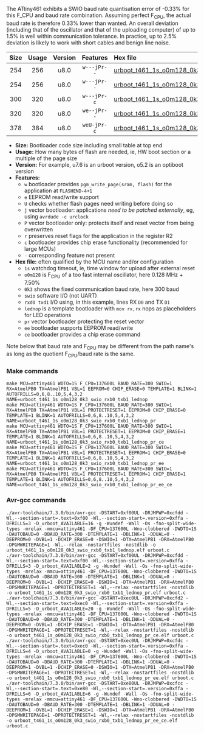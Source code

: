 The ATtiny461 exhibits a SWIO baud rate quantisation error of -0.33% for this F_CPU and baud rate combination. Assuming perfect F<sub>CPU</sub>, the actual baud rate is therefore 0.33% lower than wanted. An overall deviation (including that of the oscillator and that of the uploading computer) of up to 1.5% is well within communication tolerance. In practice, up to 2.5% deviation is likely to work with short cables and benign line noise.

|Size|Usage|Version|Features|Hex file|
|:-:|:-:|:-:|:-:|:--|
|254|256|u8.0|`w---jPr--`|[urboot_t461_1s_o0m128_0k3_swio_rxb0_txb1_lednop.hex](https://raw.githubusercontent.com/stefanrueger/urboot.hex/main/mcus/attiny461/watchdog_1_s/internal_oscillator_o%2B7.50%25/%2B0m128000_hz/%2B%2B%2B0k3_baud/swio_rxb0_txb1/lednop/urboot_t461_1s_o0m128_0k3_swio_rxb0_txb1_lednop.hex)|
|254|256|u8.0|`w---jPr--`|[urboot_t461_1s_o0m128_0k3_swio_rxb0_txb1_lednop_pr.hex](https://raw.githubusercontent.com/stefanrueger/urboot.hex/main/mcus/attiny461/watchdog_1_s/internal_oscillator_o%2B7.50%25/%2B0m128000_hz/%2B%2B%2B0k3_baud/swio_rxb0_txb1/lednop/urboot_t461_1s_o0m128_0k3_swio_rxb0_txb1_lednop_pr.hex)|
|300|320|u8.0|`w---jPr-c`|[urboot_t461_1s_o0m128_0k3_swio_rxb0_txb1_lednop_pr_ce.hex](https://raw.githubusercontent.com/stefanrueger/urboot.hex/main/mcus/attiny461/watchdog_1_s/internal_oscillator_o%2B7.50%25/%2B0m128000_hz/%2B%2B%2B0k3_baud/swio_rxb0_txb1/lednop/urboot_t461_1s_o0m128_0k3_swio_rxb0_txb1_lednop_pr_ce.hex)|
|320|320|u8.0|`we--jPr--`|[urboot_t461_1s_o0m128_0k3_swio_rxb0_txb1_lednop_pr_ee.hex](https://raw.githubusercontent.com/stefanrueger/urboot.hex/main/mcus/attiny461/watchdog_1_s/internal_oscillator_o%2B7.50%25/%2B0m128000_hz/%2B%2B%2B0k3_baud/swio_rxb0_txb1/lednop/urboot_t461_1s_o0m128_0k3_swio_rxb0_txb1_lednop_pr_ee.hex)|
|378|384|u8.0|`weU-jPr-c`|[urboot_t461_1s_o0m128_0k3_swio_rxb0_txb1_lednop_pr_ee_ce.hex](https://raw.githubusercontent.com/stefanrueger/urboot.hex/main/mcus/attiny461/watchdog_1_s/internal_oscillator_o%2B7.50%25/%2B0m128000_hz/%2B%2B%2B0k3_baud/swio_rxb0_txb1/lednop/urboot_t461_1s_o0m128_0k3_swio_rxb0_txb1_lednop_pr_ee_ce.hex)|

- **Size:** Bootloader code size including small table at top end
- **Usage:** How many bytes of flash are needed, ie, HW boot section or a multiple of the page size
- **Version:** For example, u7.6 is an urboot version, o5.2 is an optiboot version
- **Features:**
  + `w` bootloader provides `pgm_write_page(sram, flash)` for the application at `FLASHEND-4+1`
  + `e` EEPROM read/write support
  + `U` checks whether flash pages need writing before doing so
  + `j` vector bootloader: applications *need to be patched externally*, eg, using `avrdude -c urclock`
  + `P` vector bootloader only: protects itself and reset vector from being overwritten
  + `r` preserves reset flags for the application in the register R2
  + `c` bootloader provides chip erase functionality (recommended for large MCUs)
  + `-` corresponding feature not present
- **Hex file:** often qualified by the MCU name and/or configuration
  + `1s` watchdog timeout, ie, time window for upload after external reset
  + `o0m128` is F<sub>CPU</sub> of a too fast internal oscillator, here 0.128 MHz + 7.50%
  + `0k3` shows the fixed communication baud rate, here 300 baud
  + `swio` software I/O (not UART)
  + `rxd0 txd1` I/O using, in this example, lines RX `D0` and TX `D1`
  + `lednop` is a template bootloader with `mov rx,rx` nops as placeholders for LED operations
  + `pr` vector bootloader protecting the reset vector
  + `ee` bootloader supports EEPROM read/write
  + `ce` bootloader provides a chip erase command


Note below that baud rate and F<sub>CPU</sub> may be different from the path name's as long as the quotient F<sub>CPU</sub>/baud rate is the same.

### Make commands
```
make MCU=attiny461 WDTO=1S F_CPU=137600L BAUD_RATE=300 SWIO=1 RX=AtmelPB0 TX=AtmelPB1 VBL=1 EEPROM=0 CHIP_ERASE=0 TEMPLATE=1 BLINK=1 AUTOFRILLS=0,6,8..10,5,4,3,2 NAME=urboot_t461_1s_o0m128_0k3_swio_rxb0_txb1_lednop
make MCU=attiny461 WDTO=1S F_CPU=137600L BAUD_RATE=300 SWIO=1 RX=AtmelPB0 TX=AtmelPB1 VBL=1 PROTECTRESET=1 EEPROM=0 CHIP_ERASE=0 TEMPLATE=1 BLINK=1 AUTOFRILLS=0,6,8..10,5,4,3,2 NAME=urboot_t461_1s_o0m128_0k3_swio_rxb0_txb1_lednop_pr
make MCU=attiny461 WDTO=1S F_CPU=137600L BAUD_RATE=300 SWIO=1 RX=AtmelPB0 TX=AtmelPB1 VBL=1 PROTECTRESET=1 EEPROM=0 CHIP_ERASE=1 TEMPLATE=1 BLINK=1 AUTOFRILLS=0,6,8..10,5,4,3,2 NAME=urboot_t461_1s_o0m128_0k3_swio_rxb0_txb1_lednop_pr_ce
make MCU=attiny461 WDTO=1S F_CPU=137600L BAUD_RATE=300 SWIO=1 RX=AtmelPB0 TX=AtmelPB1 VBL=1 PROTECTRESET=1 EEPROM=1 CHIP_ERASE=0 TEMPLATE=1 BLINK=1 AUTOFRILLS=0,6,8..10,5,4,3,2 NAME=urboot_t461_1s_o0m128_0k3_swio_rxb0_txb1_lednop_pr_ee
make MCU=attiny461 WDTO=1S F_CPU=137600L BAUD_RATE=300 SWIO=1 RX=AtmelPB0 TX=AtmelPB1 VBL=1 PROTECTRESET=1 EEPROM=1 CHIP_ERASE=1 TEMPLATE=1 BLINK=1 AUTOFRILLS=0,6,8..10,5,4,3,2 NAME=urboot_t461_1s_o0m128_0k3_swio_rxb0_txb1_lednop_pr_ee_ce
```

### Avr-gcc commands
```
./avr-toolchain/7.3.0/bin/avr-gcc -DSTART=0xf00UL -DRJMPWP=0xcfdd -Wl,--section-start=.text=0xf00 -Wl,--section-start=.version=0xffa -DFRILLS=3 -D_urboot_AVAILABLE=16 -g -Wundef -Wall -Os -fno-split-wide-types -mrelax -mmcu=attiny461 -DF_CPU=137600L -Wno-clobbered -DWDTO=1S -DAUTOBAUD=0 -DBAUD_RATE=300 -DTEMPLATE=1 -DBLINK=1 -DDUAL=0 -DEEPROM=0 -DVBL=1 -DCHIP_ERASE=0 -DSWIO=1 -DTX=AtmelPB1 -DRX=AtmelPB0 -DPGMWRITEPAGE=1 -Wl,--relax -nostartfiles -nostdlib -o urboot_t461_1s_o0m128_0k3_swio_rxb0_txb1_lednop.elf urboot.c
./avr-toolchain/7.3.0/bin/avr-gcc -DSTART=0xf00UL -DRJMPWP=0xcfdd -Wl,--section-start=.text=0xf00 -Wl,--section-start=.version=0xffa -DFRILLS=3 -D_urboot_AVAILABLE=2 -g -Wundef -Wall -Os -fno-split-wide-types -mrelax -mmcu=attiny461 -DF_CPU=137600L -Wno-clobbered -DWDTO=1S -DAUTOBAUD=0 -DBAUD_RATE=300 -DTEMPLATE=1 -DBLINK=1 -DDUAL=0 -DEEPROM=0 -DVBL=1 -DCHIP_ERASE=0 -DSWIO=1 -DTX=AtmelPB1 -DRX=AtmelPB0 -DPGMWRITEPAGE=1 -DPROTECTRESET=1 -Wl,--relax -nostartfiles -nostdlib -o urboot_t461_1s_o0m128_0k3_swio_rxb0_txb1_lednop_pr.elf urboot.c
./avr-toolchain/7.3.0/bin/avr-gcc -DSTART=0xec0UL -DRJMPWP=0xcfd2 -Wl,--section-start=.text=0xec0 -Wl,--section-start=.version=0xffa -DFRILLS=5 -D_urboot_AVAILABLE=20 -g -Wundef -Wall -Os -fno-split-wide-types -mrelax -mmcu=attiny461 -DF_CPU=137600L -Wno-clobbered -DWDTO=1S -DAUTOBAUD=0 -DBAUD_RATE=300 -DTEMPLATE=1 -DBLINK=1 -DDUAL=0 -DEEPROM=0 -DVBL=1 -DCHIP_ERASE=1 -DSWIO=1 -DTX=AtmelPB1 -DRX=AtmelPB0 -DPGMWRITEPAGE=1 -DPROTECTRESET=1 -Wl,--relax -nostartfiles -nostdlib -o urboot_t461_1s_o0m128_0k3_swio_rxb0_txb1_lednop_pr_ce.elf urboot.c
./avr-toolchain/7.3.0/bin/avr-gcc -DSTART=0xec0UL -DRJMPWP=0xcfdc -Wl,--section-start=.text=0xec0 -Wl,--section-start=.version=0xffa -DFRILLS=4 -D_urboot_AVAILABLE=0 -g -Wundef -Wall -Os -fno-split-wide-types -mrelax -mmcu=attiny461 -DF_CPU=137600L -Wno-clobbered -DWDTO=1S -DAUTOBAUD=0 -DBAUD_RATE=300 -DTEMPLATE=1 -DBLINK=1 -DDUAL=0 -DEEPROM=1 -DVBL=1 -DCHIP_ERASE=0 -DSWIO=1 -DTX=AtmelPB1 -DRX=AtmelPB0 -DPGMWRITEPAGE=1 -DPROTECTRESET=1 -Wl,--relax -nostartfiles -nostdlib -o urboot_t461_1s_o0m128_0k3_swio_rxb0_txb1_lednop_pr_ee.elf urboot.c
./avr-toolchain/7.3.0/bin/avr-gcc -DSTART=0xe80UL -DRJMPWP=0xcfcc -Wl,--section-start=.text=0xe80 -Wl,--section-start=.version=0xffa -DFRILLS=6 -D_urboot_AVAILABLE=6 -g -Wundef -Wall -Os -fno-split-wide-types -mrelax -mmcu=attiny461 -DF_CPU=137600L -Wno-clobbered -DWDTO=1S -DAUTOBAUD=0 -DBAUD_RATE=300 -DTEMPLATE=1 -DBLINK=1 -DDUAL=0 -DEEPROM=1 -DVBL=1 -DCHIP_ERASE=1 -DSWIO=1 -DTX=AtmelPB1 -DRX=AtmelPB0 -DPGMWRITEPAGE=1 -DPROTECTRESET=1 -Wl,--relax -nostartfiles -nostdlib -o urboot_t461_1s_o0m128_0k3_swio_rxb0_txb1_lednop_pr_ee_ce.elf urboot.c
```

